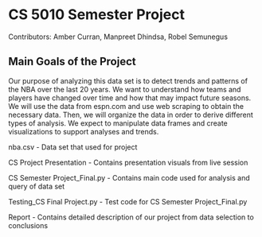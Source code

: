 # CS 5010 Semester Project

Contributors: Amber Curran, Manpreet Dhindsa, Robel Semunegus

## Main Goals of the Project

Our purpose of analyzing this data set is to detect trends and patterns of the NBA over the last 20 years. We want to understand how teams and players have changed over time and how that may impact future seasons. We will use the data from espn.com and use web scraping to obtain the necessary data. Then, we will organize the data in order to derive different types of analysis. We expect to manipulate data frames and create visualizations to support analyses and trends.

nba.csv - Data set that used for project

CS Project Presentation - Contains presentation visuals from live session

CS Semester Project_Final.py - Contains main code used for analysis and query of data set

Testing_CS Final Project.py - Test code for CS Semester Project_Final.py

Report - Contains detailed description of our project from data selection to conclusions
